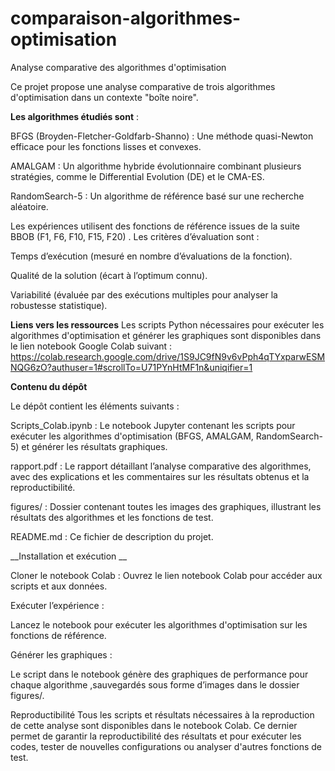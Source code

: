 # comparaison-algorithmes-optimisation
Analyse comparative des algorithmes d'optimisation

Ce projet propose une analyse comparative de trois algorithmes d'optimisation dans un contexte "boîte noire".

__Les algorithmes étudiés sont__ :

BFGS (Broyden-Fletcher-Goldfarb-Shanno) : Une méthode quasi-Newton efficace pour les fonctions lisses et convexes.

AMALGAM : Un algorithme hybride évolutionnaire combinant plusieurs stratégies, comme le Differential Evolution (DE) et le CMA-ES.

RandomSearch-5 : Un algorithme de référence basé sur une recherche aléatoire.

Les expériences utilisent des fonctions de référence issues de la suite BBOB (F1, F6, F10, F15, F20) .
Les critères d’évaluation sont :

Temps d’exécution (mesuré en nombre d’évaluations de la fonction).

Qualité de la solution (écart à l’optimum connu).

Variabilité (évaluée par des exécutions multiples pour analyser la robustesse statistique).


__Liens vers les ressources__
Les scripts Python nécessaires pour exécuter les algorithmes d'optimisation et générer les graphiques sont disponibles 
dans le lien notebook Google Colab suivant : https://colab.research.google.com/drive/1S9JC9fN9v6vPph4qTYxparwESMNQG6zO?authuser=1#scrollTo=U71PYnHtMF1n&uniqifier=1



__Contenu du dépôt__

Le dépôt contient les éléments suivants :

Scripts_Colab.ipynb : Le notebook Jupyter contenant les scripts pour exécuter les algorithmes d'optimisation (BFGS, AMALGAM, RandomSearch-5) et générer les résultats graphiques.

rapport.pdf : Le rapport détaillant l’analyse comparative des algorithmes, avec des explications et les commentaires sur les résultats obtenus et la reproductibilité.

figures/ : Dossier contenant toutes les images des graphiques, illustrant les résultats des algorithmes et les fonctions de test. 

README.md : Ce fichier de description du projet.


__Installation et exécution __

Cloner le notebook Colab : Ouvrez le lien notebook Colab pour accéder aux scripts et aux données.

Exécuter l’expérience :

Lancez le notebook pour exécuter les algorithmes d'optimisation sur les fonctions de référence.

Générer les graphiques :

Le script dans le notebook génère des graphiques de performance pour chaque algorithme ,sauvegardés sous forme d’images dans le dossier figures/. 


Reproductibilité
Tous les scripts et résultats nécessaires à la reproduction de cette analyse sont disponibles dans le notebook Colab.
Ce dernier permet de garantir la reproductibilité des résultats et pour exécuter les codes, 
tester de nouvelles configurations ou analyser d'autres fonctions de test.
